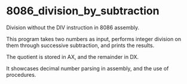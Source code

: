 # 8086_division_by_subtraction
 Division without the DIV instruction in 8086 assembly.

 This program takes two numbers as input, performs integer division on them through successive subtraction, and prints the results. 
 
 The quotient is stored in AX, and the remainder in DX.

 It showcases decimal number parsing in assembly, and the use of procedures.
